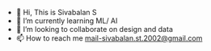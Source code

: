- 👋 Hi, This is  Sivabalan S
- 🌱 I’m currently learning  ML/ AI
- 💞️ I’m looking to collaborate on design and data
- 📫 How to reach me mail-sivabalan.st.2002@gmail.com

